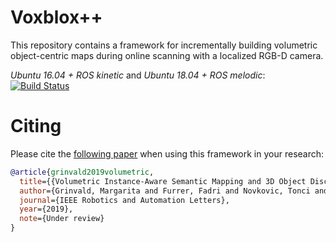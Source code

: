 #  Voxblox++

This repository contains a framework for incrementally building volumetric object-centric maps during online scanning with a localized RGB-D camera.

*Ubuntu 16.04 + ROS kinetic* and *Ubuntu 18.04 + ROS melodic*: [![Build Status](https://jenkins.asl.ethz.ch/buildStatus/icon?job=voxblox_gsm_nightly)](https://jenkins.asl.ethz.ch/job/voxblox_gsm_nightly/)

# Citing
Please cite the [following paper](https://arxiv.org/abs/1903.00268) when using this framework in your research:

```bibtex
@article{grinvald2019volumetric,
  title={{Volumetric Instance-Aware Semantic Mapping and 3D Object Discovery}},
  author={Grinvald, Margarita and Furrer, Fadri and Novkovic, Tonci and Chung, Jen Jen and Cadena, Cesar and Siegwart, Roland and Nieto, Juan},
  journal={IEEE Robotics and Automation Letters},
  year={2019},
  note={Under review}
}
```
